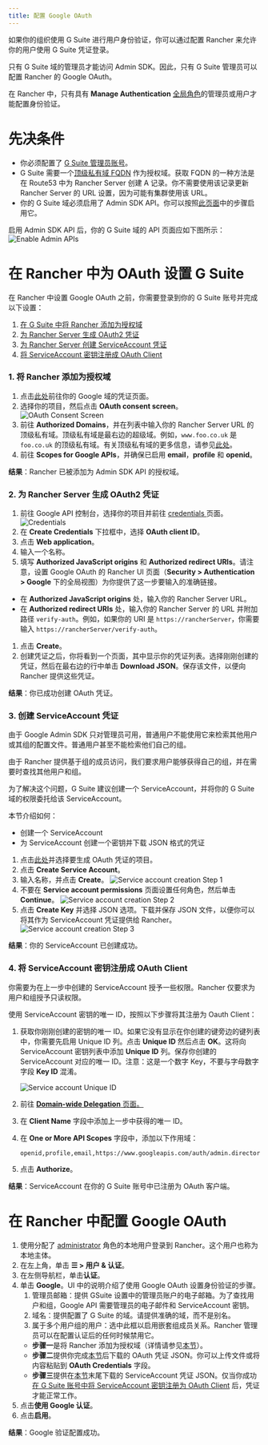 ```yaml
---
title: 配置 Google OAuth
---
```


如果你的组织使用 G Suite 进行用户身份验证，你可以通过配置 Rancher 来允许你的用户使用 G Suite 凭证登录。

只有 G Suite 域的管理员才能访问 Admin SDK。因此，只有 G Suite 管理员可以配置 Rancher 的 Google OAuth。

在 Rancher 中，只有具有 **Manage Authentication** [全局角色](../../authentication-permissions-and-global-configuration/manage-role-based-access-control-rbac/global-permissions.md)的管理员或用户才能配置身份验证。

# 先决条件

- 你必须配置了 [G Suite 管理员账号](https://admin.google.com)。
- G Suite 需要一个[顶级私有域 FQDN](https://github.com/google/guava/wiki/InternetDomainNameExplained#public-suffixes-and-private-domains) 作为授权域。获取 FQDN 的一种方法是在 Route53 中为 Rancher Server 创建 A 记录。你不需要使用该记录更新 Rancher Server 的 URL 设置，因为可能有集群使用该 URL。
- 你的 G Suite 域必须启用了 Admin SDK API。你可以按照[此页面](https://support.google.com/a/answer/60757?hl=en)中的步骤启用它。

启用 Admin SDK API 后，你的 G Suite 域的 API 页面应如下图所示：
![Enable Admin APIs](/img/Google-Enable-APIs-Screen.png)

# 在 Rancher 中为 OAuth 设置 G Suite

在 Rancher 中设置 Google OAuth 之前，你需要登录到你的 G Suite 账号并完成以下设置：

1. [在 G Suite 中将 Rancher 添加为授权域](#1-将-rancher-添加为授权域)
1. [为 Rancher Server 生成 OAuth2 凭证](#2-为-rancher-server-生成-oauth2-凭证)
1. [为 Rancher Server 创建 ServiceAccount 凭证](#3-创建-serviceaccount-凭证)
1. [将 ServiceAccount 密钥注册成 OAuth Client](#4-将-serviceaccount-密钥注册成-oauth-client)

### 1. 将 Rancher 添加为授权域

1. 点击[此处](https://console.developers.google.com/apis/credentials)前往你的 Google 域的凭证页面。
1. 选择你的项目，然后点击 **OAuth consent screen**。
   ![OAuth Consent Screen](/img/Google-OAuth-consent-screen-tab.png)
1. 前往 **Authorized Domains**，并在列表中输入你的 Rancher Server URL 的顶级私有域。顶级私有域是最右边的超级域。例如，`www.foo.co.uk` 是 `foo.co.uk` 的顶级私有域。有关顶级私有域的更多信息，请参见[此处](https://github.com/google/guava/wiki/InternetDomainNameExplained#public-suffixes-and-private-domains)。
1. 前往 **Scopes for Google APIs**，并确保已启用 **email**，**profile** 和 **openid**。

**结果**：Rancher 已被添加为 Admin SDK API 的授权域。

### 2. 为 Rancher Server 生成 OAuth2 凭证

1. 前往 Google API 控制台，选择你的项目并前往 [credentials ](https://console.developers.google.com/apis/credentials)页面。
   ![Credentials](/img/Google-Credentials-tab.png)
1. 在 **Create Credentials** 下拉框中，选择 **OAuth client ID**。
1. 点击 **Web application**。
1. 输入一个名称。
1. 填写 **Authorized JavaScript origins** 和 **Authorized redirect URIs**。请注意，设置 Google OAuth 的 Rancher UI 页面（**Security > Authentication > Google** 下的全局视图）为你提供了这一步要输入的准确链接。
- 在 **Authorized JavaScript origins** 处，输入你的 Rancher Server URL。
- 在 **Authorized redirect URIs** 处，输入你的 Rancher Server 的 URL 并附加路径 `verify-auth`。例如，如果你的 URI 是 `https://rancherServer`，你需要输入 `https://rancherServer/verify-auth`。
1. 点击 **Create**。
1. 创建凭证之后，你将看到一个页面，其中显示你的凭证列表。选择刚刚创建的凭证，然后在最右边的行中单击 **Download JSON**。保存该文件，以便向 Rancher 提供这些凭证。

**结果**：你已成功创建 OAuth 凭证。

### 3. 创建 ServiceAccount 凭证
由于 Google Admin SDK 只对管理员可用，普通用户不能使用它来检索其他用户或其组的配置文件。普通用户甚至不能检索他们自己的组。

由于 Rancher 提供基于组的成员访问，我们要求用户能够获得自己的组，并在需要时查找其他用户和组。

为了解决这个问题，G Suite 建议创建一个 ServiceAccount，并将你的 G Suite 域的权限委托给该 ServiceAccount。

本节介绍如何：

- 创建一个 ServiceAccount
- 为 ServiceAccount 创建一个密钥并下载 JSON 格式的凭证

1. 点击[此处](https://console.developers.google.com/iam-admin/serviceaccounts)并选择要生成 OAuth 凭证的项目。
1. 点击 **Create Service Account**。
1. 输入名称，并点击 **Create**。
   ![Service account creation Step 1](/img/Google-svc-acc-step1.png)
1. 不要在 **Service account permissions** 页面设置任何角色，然后单击 **Continue**。
   ![Service account creation Step 2](/img/Google-svc-acc-step2.png)
1. 点击 **Create Key** 并选择 JSON 选项。下载并保存 JSON 文件，以便你可以将其作为 ServiceAccount 凭证提供给 Rancher。
   ![Service account creation Step 3](/img/Google-svc-acc-step3-key-creation.png)

**结果**：你的 ServiceAccount 已创建成功。

### 4. 将 ServiceAccount 密钥注册成 OAuth Client

你需要为在上一步中创建的 ServiceAccount 授予一些权限。Rancher 仅要求为用户和组授予只读权限。

使用 ServiceAccount 密钥的唯一 ID，按照以下步骤将其注册为 Oauth Client：

1. 获取你刚刚创建的密钥的唯一 ID。如果它没有显示在你创建的键旁边的键列表中，你需要先启用 Unique ID 列。点击 **Unique ID** 然后点击 **OK**。这将向 ServiceAccount 密钥列表中添加 **Unique ID** 列。保存你创建的 ServiceAccount 对应的唯一 ID。注意：这是一个数字 Key，不要与字母数字字段 **Key ID** 混淆。

   ![Service account Unique ID](/img/Google-Select-UniqueID-column.png)
1. 前往 [**Domain-wide Delegation** 页面。](https://admin.google.com/ac/owl/domainwidedelegation)
1. 在 **Client Name** 字段中添加上一步中获得的唯一 ID。
1. 在 **One or More API Scopes** 字段中，添加以下作用域：
   ```
   openid,profile,email,https://www.googleapis.com/auth/admin.directory.user.readonly,https://www.googleapis.com/auth/admin.directory.group.readonly
   ```
1. 点击 **Authorize**。

**结果**：ServiceAccount 在你的 G Suite 账号中已注册为 OAuth 客户端。

# 在 Rancher 中配置 Google OAuth

1. 使用分配了 [administrator](../../authentication-permissions-and-global-configuration/manage-role-based-access-control-rbac/global-permissions.md) 角色的本地用户登录到 Rancher。这个用户也称为本地主体。
1. 在左上角，单击 **☰ > 用户 & 认证**。
1. 在左侧导航栏，单击**认证**。
1. 单击 **Google**。UI 中的说明介绍了使用 Google OAuth 设置身份验证的步骤。
   1. 管理员邮箱：提供 GSuite 设置中的管理员账户的电子邮箱。为了查找用户和组，Google API 需要管理员的电子邮件和 ServiceAccount 密钥。
   1. 域名：提供配置了 G Suite 的域。请提供准确的域，而不是别名。
   1. 属于多个用户组的用户：选中此框以启用嵌套组成员关系。Rancher 管理员可以在配置认证后的任何时候禁用它。
   - **步骤一**是将 Rancher 添加为授权域（详情请参见[本节](#1-将-rancher-添加为授权域)）。
   - **步骤二**提供你完成[本节](#2-为-rancher-server-生成-oauth2-凭证)后下载的 OAuth 凭证 JSON。你可以上传文件或将内容粘贴到 **OAuth Credentials** 字段。
   - **步骤三**提供在[本节](#3-创建-serviceaccount-凭证)末尾下载的 ServiceAccount 凭证 JSON。仅当你成功[在 G Suite 账号中将 ServiceAccount 密钥注册为 OAuth Client](#4-将-serviceaccount-密钥注册成-oauth-client) 后，凭证才能正常工作。
1. 点击**使用 Google 认证**。
1. 点击**启用**。

**结果**：Google 验证配置成功。
